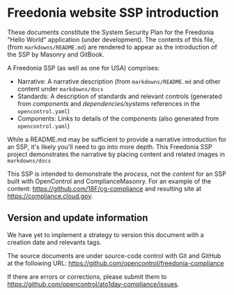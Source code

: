 # Freedonia website SSP introduction

These documents constitute the System Security Plan for the Freedonia "Hello World" application (under development). The contents of this file, (from `markdowns/README.md`) are rendered to appear as the introduction of the SSP by Masonry and GitBook.

A Freedonia SSP (as well as one for USA) comprises:
* Narrative: A narrative description (from `markdowns/README.md` and
  other content under `markdowns/docs`
* Standards: A description of standards and relevant controls (generated from _components_ and _dependencies/systems_ references in the `opencontrol.yaml`)
* Components: Links to details of the components (also generated from `opencontrol.yaml`)

While a README.md may be sufficient to provide a narrative introduction
for an SSP, it's likely you'll need to go into more depth. This Freedonia SSP
project demonstrates the narrative by placing content and related images in `markdowns/docs`

This SSP is intended to demonstrate the _process_, not the _content_ for an SSP built with OpenControl and ComplianceMasonry. For an example of the content: https://github.com/18F/cg-compliance and resulting site at https://compliance.cloud.gov.

## Version and update information

We have yet to implement a strategy to version this document with a creation date and relevants tags.

The source documents are under source-code control with Git and GitHub at the following URL: https://github.com/opencontrol/freedonia-compliance

If there are errors or corrections, please submit them to https://github.com/opencontrol/ato1day-compliance/issues.
